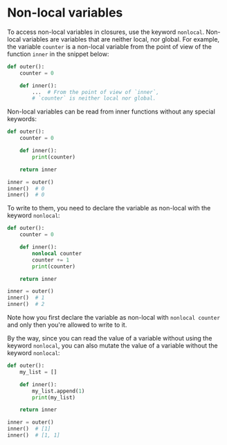 # Non-local variables

To access non-local variables in closures, use the keyword `nonlocal`.
Non-local variables are variables that are neither local, nor global.
For example, the variable `counter` is a non-local variable from the point of view of the function `inner` in the snippet below:

```py
def outer():
    counter = 0

    def inner():
        ...  # From the point of view of `inner`,
        # `counter` is neither local nor global.
```

Non-local variables can be read from inner functions without any special keywords:

```py
def outer():
    counter = 0

    def inner():
        print(counter)

    return inner

inner = outer()
inner()  # 0
inner()  # 0
```

To write to them, you need to declare the variable as non-local with the keyword `nonlocal`:

```py
def outer():
    counter = 0

    def inner():
        nonlocal counter
        counter += 1
        print(counter)

    return inner

inner = outer()
inner()  # 1
inner()  # 2
```

Note how you first declare the variable as non-local with `nonlocal counter` and only then you're allowed to write to it.

By the way, since you can read the value of a variable without using the keyword `nonlocal`, you can also mutate the value of a variable without the keyword `nonlocal`:

```py
def outer():
    my_list = []

    def inner():
        my_list.append(1)
        print(my_list)

    return inner

inner = outer()
inner()  # [1]
inner()  # [1, 1]
```
